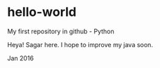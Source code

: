 # hello-world
My first repository in github - Python



Heya! Sagar here. I hope to improve my java soon.


Jan 2016
